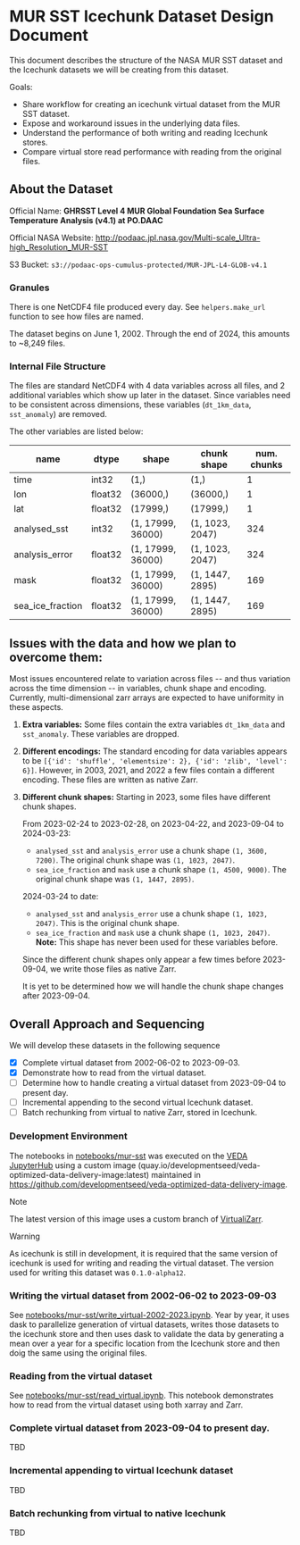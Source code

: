 # MUR SST Icechunk Dataset Design Document

This document describes the structure of the NASA MUR SST dataset and the Icechunk datasets we will be creating from this dataset.

Goals:

- Share workflow for creating an icechunk virtual dataset from the MUR SST dataset.
- Expose and workaround issues in the underlying data files.
- Understand the performance of both writing and reading Icechunk stores.
- Compare virtual store read performance with reading from the original files.

## About the Dataset

Official Name: **GHRSST Level 4 MUR Global Foundation Sea Surface Temperature Analysis (v4.1) at PO.DAAC**

Official NASA Website: http://podaac.jpl.nasa.gov/Multi-scale_Ultra-high_Resolution_MUR-SST

S3 Bucket: `s3://podaac-ops-cumulus-protected/MUR-JPL-L4-GLOB-v4.1`

### Granules

There is one NetCDF4 file produced every day. See `helpers.make_url` function to see how files are named.

The dataset begins on June 1, 2002. Through the end of 2024, this amounts to ~8,249 files.

### Internal File Structure

The files are standard NetCDF4 with 4 data variables across all files, and 2 additional variables which show up later in the dataset. Since variables need to be consistent across dimensions, these variables (`dt_1km_data`, `sst_anomaly`) are removed.

The other variables are listed below:

| name             | dtype   | shape             | chunk shape     | num. chunks |
| ---------------- | ------- | ----------------- | --------------- | ----------- |
| time             | int32   | (1,)              | (1,)            | 1           |
| lon              | float32 | (36000,)          | (36000,)        | 1           |
| lat              | float32 | (17999,)          | (17999,)        | 1           |
| analysed_sst     | int32   | (1, 17999, 36000) | (1, 1023, 2047) | 324         |
| analysis_error   | float32 | (1, 17999, 36000) | (1, 1023, 2047) | 324         |
| mask             | float32 | (1, 17999, 36000) | (1, 1447, 2895) | 169         |
| sea_ice_fraction | float32 | (1, 17999, 36000) | (1, 1447, 2895) | 169         |

## Issues with the data and how we plan to overcome them:

Most issues encountered relate to variation across files -- and thus variation across the time dimension -- in variables, chunk shape and encoding. Currently, multi-dimensional zarr arrays are expected to have uniformity in these aspects.

1. **Extra variables:** Some files contain the extra variables `dt_1km_data` and `sst_anomaly`. These variables are dropped.
2. **Different encodings:** The standard encoding for data variables appears to be `[{'id': 'shuffle', 'elementsize': 2}, {'id': 'zlib', 'level': 6}]`. However, in 2003, 2021, and 2022 a few files contain a different encoding. These files are written as native Zarr.
3. **Different chunk shapes:** Starting in 2023, some files have different chunk shapes.

   From 2023-02-24 to 2023-02-28, on 2023-04-22, and 2023-09-04 to 2024-03-23:

   - `analysed_sst` and `analysis_error` use a chunk shape `(1, 3600, 7200)`. The original chunk shape was `(1, 1023, 2047)`.
   - `sea_ice_fraction` and `mask` use a chunk shape `(1, 4500, 9000)`. The original chunk shape was `(1, 1447, 2895)`.

   2024-03-24 to date:

   - `analysed_sst` and `analysis_error` use a chunk shape `(1, 1023, 2047)`. This is the original chunk shape.
   - `sea_ice_fraction` and `mask` use a chunk shape `(1, 1023, 2047)`. **Note:** This shape has never been used for these variables before.

   Since the different chunk shapes only appear a few times before 2023-09-04, we write those files as native Zarr.

   It is yet to be determined how we will handle the chunk shape changes after 2023-09-04.

## Overall Approach and Sequencing

We will develop these datasets in the following sequence

- [x] Complete virtual dataset from 2002-06-02 to 2023-09-03.
- [x] Demonstrate how to read from the virtual dataset.
- [ ] Determine how to handle creating a virtual dataset from 2023-09-04 to present day.
- [ ] Incremental appending to the second virtual Icechunk dataset.
- [ ] Batch rechunking from virtual to native Zarr, stored in Icechunk.

### Development Environment

The notebooks in [notebooks/mur-sst](../notebooks/mur-sst) was executed on the [VEDA JupyterHub](https://hub.openveda.cloud) using a custom image (quay.io/developmentseed/veda-optimized-data-delivery-image:latest) maintained in https://github.com/developmentseed/veda-optimized-data-delivery-image.

> [!NOTE]  
> The latest version of this image uses a custom branch of [VirtualiZarr](https://github.com/developmentseed/veda-optimized-data-delivery-image/blob/main/Dockerfile#L45).

> [!WARNING]
> As icechunk is still in development, it is required that the same version of icechunk is used for writing and reading the virtual dataset. The version used for writing this dataset was `0.1.0-alpha12`.

### Writing the virtual dataset from 2002-06-02 to 2023-09-03

See [notebooks/mur-sst/write_virtual-2002-2023.ipynb](../notebooks/mur-sst/write_virtual-2002-2023.ipynb). Year by year, it uses dask to parallelize generation of virtual datasets, writes those datasets to the icechunk store and then uses dask to validate the data by generating a mean over a year for a specific location from the Icechunk store and then doig the same using the original files.

### Reading from the virtual dataset

See [notebooks/mur-sst/read_virtual.ipynb](../notebooks/mur-sst/read_virtual.ipynb). This notebook demonstrates how to read from the virtual dataset using both xarray and Zarr.

### Complete virtual dataset from 2023-09-04 to present day.

TBD

### Incremental appending to virtual Icechunk dataset

TBD

### Batch rechunking from virtual to native Icechunk

TBD
